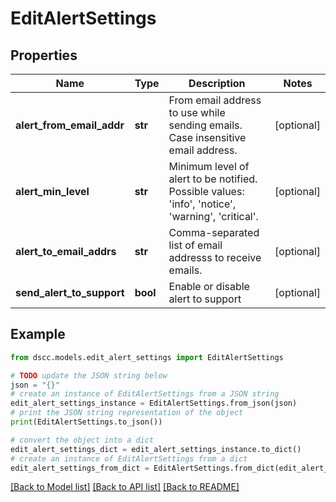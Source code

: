 # EditAlertSettings


## Properties

Name | Type | Description | Notes
------------ | ------------- | ------------- | -------------
**alert_from_email_addr** | **str** | From email address to use while sending emails. Case insensitive email address. | [optional] 
**alert_min_level** | **str** | Minimum level of alert to be notified. Possible values: &#39;info&#39;, &#39;notice&#39;, &#39;warning&#39;, &#39;critical&#39;. | [optional] 
**alert_to_email_addrs** | **str** | Comma-separated list of email addresss to receive emails. | [optional] 
**send_alert_to_support** | **bool** | Enable or disable alert to support | [optional] 

## Example

```python
from dscc.models.edit_alert_settings import EditAlertSettings

# TODO update the JSON string below
json = "{}"
# create an instance of EditAlertSettings from a JSON string
edit_alert_settings_instance = EditAlertSettings.from_json(json)
# print the JSON string representation of the object
print(EditAlertSettings.to_json())

# convert the object into a dict
edit_alert_settings_dict = edit_alert_settings_instance.to_dict()
# create an instance of EditAlertSettings from a dict
edit_alert_settings_from_dict = EditAlertSettings.from_dict(edit_alert_settings_dict)
```
[[Back to Model list]](../README.md#documentation-for-models) [[Back to API list]](../README.md#documentation-for-api-endpoints) [[Back to README]](../README.md)



